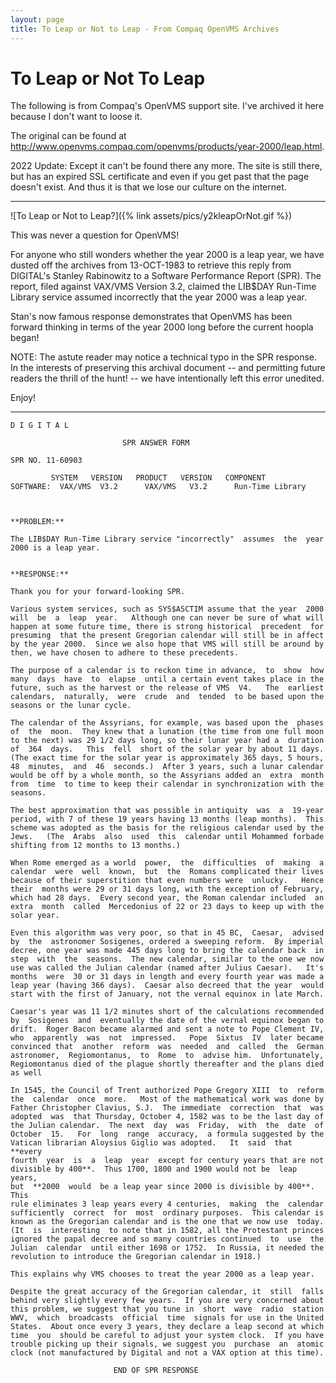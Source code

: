 ```yaml
---
layout: page
title: To Leap or Not to Leap - From Compaq OpenVMS Archives
---
```


# To Leap or Not To Leap

The following is from Compaq's OpenVMS support site. I've archived it here 
because I don't want to loose it.

The original can be found at http://www.openvms.compaq.com/openvms/products/year-2000/leap.html.

2022 Update: Except it can't be found there any more.  The site is still there, but has
an expired SSL certificate and even if you get past that the page doesn't exist.  And thus
it is that we lose our culture on the internet.

---

![To Leap or Not to Leap?]({% link assets/pics/y2kleapOrNot.gif %})

This was never a question for OpenVMS!

For anyone who still wonders whether the year 2000 is a leap
year, we have dusted off the archives from 13-OCT-1983 to retrieve
this reply from DIGITAL's Stanley Rabinowitz to a Software
Performance Report (SPR). The report, filed against VAX/VMS Version 3.2,
claimed the LIB$DAY Run-Time Library service assumed incorrectly
that the year 2000 was a leap year.

Stan's now famous response demonstrates that OpenVMS has been forward
thinking in terms of the year 2000 long before the current hoopla
began!

NOTE: The astute reader may notice a technical typo in the SPR
response. In the interests of preserving this archival document
-- and permitting future readers the thrill of the hunt! -- we
have intentionally left this error unedited.

Enjoy!

---

    D I G I T A L
    
                             SPR ANSWER FORM
    
    SPR NO. 11-60903
    
             SYSTEM   VERSION   PRODUCT   VERSION   COMPONENT
    SOFTWARE:  VAX/VMS  V3.2      VAX/VMS   V3.2      Run-Time Library
    
    
    
    **PROBLEM:**
    
    The LIB$DAY Run-Time Library service "incorrectly"  assumes  the  year
    2000 is a leap year.
    
    
    **RESPONSE:**
    
    Thank you for your forward-looking SPR.
    
    Various system services, such as SYS$ASCTIM assume that the year  2000
    will  be  a  leap  year.   Although one can never be sure of what will
    happen at some future time, there is strong historical  precedent  for
    presuming  that the present Gregorian calendar will still be in affect
    by the year 2000.  Since we also hope that VMS will still be around by
    then, we have chosen to adhere to these precedents.
    
    The purpose of a calendar is to reckon time in advance,  to  show  how
    many  days  have  to  elapse  until a certain event takes place in the
    future, such as the harvest or the release of VMS  V4.   The  earliest
    calendars,  naturally,  were  crude  and  tended  to be based upon the
    seasons or the lunar cycle.
    
    The calendar of the Assyrians, for example, was based upon the  phases
    of  the  moon.  They knew that a lunation (the time from one full moon
    to the next) was 29 1/2 days long, so their lunar year had a  duration
    of  364  days.   This  fell  short of the solar year by about 11 days.
    (The exact time for the solar year is approximately 365 days, 5 hours,
    48  minutes,  and  46  seconds.)  After 3 years, such a lunar calendar
    would be off by a whole month, so the Assyrians added an  extra  month
    from  time  to time to keep their calendar in synchronization with the
    seasons.
    
    The best approximation that was possible in antiquity  was  a  19-year
    period, with 7 of these 19 years having 13 months (leap months).  This
    scheme was adopted as the basis for the religious calendar used by the
    Jews.   (The  Arabs  also  used  this  calendar until Mohammed forbade
    shifting from 12 months to 13 months.)
    
    When Rome emerged as a world  power,  the  difficulties  of  making  a
    calendar  were  well  known,  but  the  Romans complicated their lives
    because of their superstition that even numbers were  unlucky.   Hence
    their  months were 29 or 31 days long, with the exception of February,
    which had 28 days.  Every second year, the Roman calendar included  an
    extra  month  called  Mercedonius of 22 or 23 days to keep up with the
    solar year.
    
    Even this algorithm was very poor, so that in 45 BC,  Caesar,  advised
    by  the  astronomer Sosigenes, ordered a sweeping reform.  By imperial
    decree, one year was made 445 days long to bring the calendar back  in
    step  with  the  seasons.  The new calendar, similar to the one we now
    use was called the Julian calendar (named after Julius Caesar).   It's
    months  were  30 or 31 days in length and every fourth year was made a
    leap year (having 366 days).  Caesar also decreed that the year  would
    start with the first of January, not the vernal equinox in late March.
    
    Caesar's year was 11 1/2 minutes short of the calculations recommended
    by  Sosigenes  and  eventually the date of the vernal equinox began to
    drift.  Roger Bacon became alarmed and sent a note to Pope Clement IV,
    who  apparently  was  not  impressed.   Pope  Sixtus  IV  later became
    convinced that  another  reform  was  needed  and  called  the  German
    astronomer,  Regiomontanus,  to  Rome  to  advise him.  Unfortunately,
    Regiomontanus died of the plague shortly thereafter and the plans died
    as well
    
    In 1545, the Council of Trent authorized Pope Gregory XIII  to  reform
    the  calendar  once  more.   Most of the mathematical work was done by
    Father Christopher Clavius, S.J.  The immediate  correction  that  was
    adopted  was  that Thursday, October 4, 1582 was to be the last day of
    the Julian calendar.  The next  day  was  Friday,  with  the  date  of
    October  15.   For  long  range  accuracy,  a formula suggested by the
    Vatican librarian Aloysius Giglio was adopted.   It  said  that  **every
    fourth  year  is  a  leap  year  except for century years that are not
    divisible by 400**.  Thus 1700, 1800 and 1900 would not be  leap  years,
    but  **2000  would  be a leap year since 2000 is divisible by 400**.  This
    rule eliminates 3 leap years every 4 centuries,  making  the  calendar
    sufficiently  correct  for  most  ordinary purposes.  This calendar is
    known as the Gregorian calendar and is the one that we now use  today.
    (It  is  interesting  to note that in 1582, all the Protestant princes
    ignored the papal decree and so many countries continued  to  use  the
    Julian  calendar  until either 1698 or 1752.  In Russia, it needed the
    revolution to introduce the Gregorian calendar in 1918.)
    
    This explains why VMS chooses to treat the year 2000 as a leap year.
    
    Despite the great accuracy of the Gregorian calendar, it  still  falls
    behind very slightly every few years.  If you are very concerned about
    this problem, we suggest that you tune in  short  wave  radio  station
    WWV,  which  broadcasts  official  time  signals for use in the United
    States.  About once every 3 years, they declare a leap second at which
    time  you  should be careful to adjust your system clock.  If you have
    trouble picking up their signals, we suggest you  purchase  an  atomic
    clock (not manufactured by Digital and not a VAX option at this time).
    
                           END OF SPR RESPONSE
